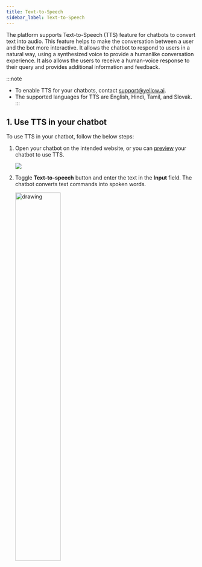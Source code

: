 ```yaml
---
title: Text-to-Speech
sidebar_label: Text-to-Speech
---
```


The platform supports Text-to-Speech (TTS) feature for chatbots to convert text into audio. This feature helps to make the conversation between a user and the bot more interactive. It allows the chatbot to respond to users in a natural way, using a synthesized voice to provide a humanlike conversation experience. It also allows the users to receive a human-voice response to their query and provides additional information and feedback.

:::note
* To enable TTS for your chatbots, contact support@yellow.ai.
* The supported languages for TTS are English, Hindi, Tamil, and Slovak.
:::



## 1. Use TTS in your chatbot

To use TTS in your chatbot, follow the below steps:

1. Open your chatbot on the intended website, or you can [preview](https://docs.yellow.ai/docs/platform_concepts/studio/build/Flows/journeys#32-preview-a-bot) your chatbot to use TTS. 

   ![](https://i.imgur.com/aKz2n8O.png)


2. Toggle **Text-to-speech** button and enter the text in the **Input** field. The chatbot converts text commands into spoken words.

   <img src="https://i.imgur.com/nKDxMV9.png)" alt="drawing" width="50%"/>